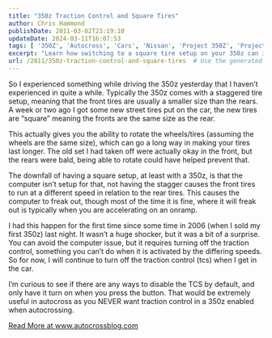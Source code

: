 ```yaml
---
title: "350z Traction Control and Square Tires"
author: Chris Hammond
publishDate: 2011-03-02T23:19:10
updateDate: 2024-03-11T16:07:53
tags: [ '350Z', 'Autocross', 'Cars', 'Nissan', 'Project 350Z', 'Project350z', 'Project350zcom' ]
excerpt: "Learn how switching to a square tire setup on your 350z can impact computer systems and traction control, plus tips for maximizing tire lifespan."
url: /2011/350z-traction-control-and-square-tires  # Use the generated URL with year
---
```

<p>So I experienced something while driving the 350z yesterday that I haven’t experienced in quite a while. Typically the 350z comes with a staggered tire setup, meaning that the front tires are usually a smaller size than the rears. A week or two ago I got some new street tires put on the car, the new tires are “square” meaning the fronts are the same size as the rear.</p>  <p>This actually gives you the ability to rotate the wheels/tires (assuming the wheels are the same size), which can go a long way in making your tires last longer. The old set I had taken off were actually okay in the front, but the rears were bald, being able to rotate could have helped prevent that.</p>  <p>The downfall of having a square setup, at least with a 350z, is that the computer isn’t setup for that, not having the stagger causes the front tires to run at a different speed in relation to the rear tires. This causes the computer to freak out, though most of the time it is fine, where it will freak out is typically when you are accelerating on an onramp.</p>  <p>I had this happen for the first time since some time in 2006 (when I sold my first 350z) last night. It wasn’t a huge shocker, but it was a bit of a surprise. You can avoid the computer issue, but it requires turning off the traction control, something you can’t do when it is activated by the differing speeds. So for now, I will continue to turn off the traction control (tcs) when I get in the car.</p>  <p>I’m curious to see if there are any ways to disable the TCS by default, and only have it turn on when you press the button. That would be extremely useful in autocross as you NEVER want traction control in a 350z enabled when autocrossing.</p> <a href="https://www.autocrossblog.com/350z-traction-control-and-square-tires">Read More at www.autocrossblog.com</a>

